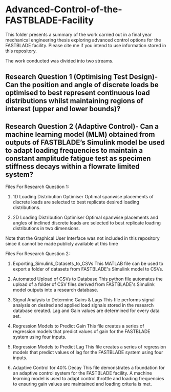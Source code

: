 # Advanced-Control-of-the-FASTBLADE-Facility
This folder presents a summary of the work carried out in a final year mechanical engineering thesis exploring advanced control options for the FASTBLADE facility.  Please cite me if you intend to use information stored in this repository.

The work conducted was divided into two streams.

## Research Question 1 (Optimising Test Design)- Can the position and angle of discrete loads be optimised to best represent continuous load distributions whilst maintaining regions of interest (upper and lower bounds)?

## Research Question 2 (Adaptive Control)- Can a machine learning model (MLM) obtained from outputs of FASTBLADE’s Simulink model be used to adapt loading frequencies to maintain a constant amplitude fatigue test as specimen stiffness decays within a flowrate limited system?

Files For Research Question 1:
1) 1D Loading Distribution Optimiser
Optimal spanwise placements of discrete loads are selected to best replicate desired loading distributions.

2) 2D Loading Distribution Optimiser
Optimal spanwise placements and angles of inclined discrete loads are selected to best replicate loading distributions in two dimensions.

Note that the Graphical User Interface was not included in this repository since it cannot be made publicly available at this time

Files For Research Question 2:
1) Exporting_Simulink_Datasets_to_CSVs
This MATLAB file can be used to export a folder of datasets from FASTBLADE's Simulink model to CSVs.

2) Automated Upload of CSVs to Database
This python file automates the upload of a folder of CSV files derived from FASTBLADE's Simulink model outputs into a research database.

3) Signal Analysis to Determine Gains & Lags
This file performs signal analysis on desired and applied load signals stored in the research database created. Lag and Gain values are determined for every data set.

4) Regression Models to Predict Gain
This file creates a series of regression models that predict values of gain for the FASTBLADE system using four inputs.

5) Regression Models to Predict Lag
This file creates a series of regression models that predict values of lag for the FASTBLADE system using four inputs.

6) Adaptive Control for 40% Decay
This file demonstrates a foundation for an adaptive control system for the FASTBLADE facility. A machine learning model is
used to adapt control throttle and loading frequencies to ensuring gain values are maintained and loading criteria 
is met.
